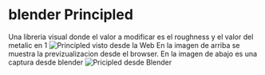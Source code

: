 # blender Principled
Una libreria visual donde el valor a modificar es el roughness y el valor del metalic en 1
![Principled visto desde la Web](https://user-images.githubusercontent.com/51276791/176081113-30a589dc-3b30-46bf-bfde-5326c238e5f0.png)
En la imagen de arriba se muestra la previzualizacion desde el browser.
En la imagen de abajo es una captura desde blender
![Pricipled desde Blender](https://user-images.githubusercontent.com/51276791/176081349-08a574fc-1a84-4095-9bbd-6926446992ac.png)
